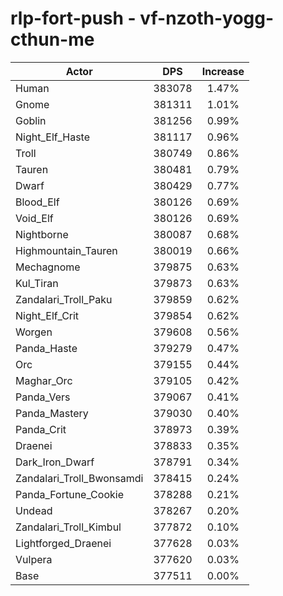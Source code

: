 # rlp-fort-push - vf-nzoth-yogg-cthun-me
| Actor | DPS | Increase |
|---|:---:|:---:|
|Human|383078|1.47%|
|Gnome|381311|1.01%|
|Goblin|381256|0.99%|
|Night_Elf_Haste|381117|0.96%|
|Troll|380749|0.86%|
|Tauren|380481|0.79%|
|Dwarf|380429|0.77%|
|Blood_Elf|380126|0.69%|
|Void_Elf|380126|0.69%|
|Nightborne|380087|0.68%|
|Highmountain_Tauren|380019|0.66%|
|Mechagnome|379875|0.63%|
|Kul_Tiran|379873|0.63%|
|Zandalari_Troll_Paku|379859|0.62%|
|Night_Elf_Crit|379854|0.62%|
|Worgen|379608|0.56%|
|Panda_Haste|379279|0.47%|
|Orc|379155|0.44%|
|Maghar_Orc|379105|0.42%|
|Panda_Vers|379067|0.41%|
|Panda_Mastery|379030|0.40%|
|Panda_Crit|378973|0.39%|
|Draenei|378833|0.35%|
|Dark_Iron_Dwarf|378791|0.34%|
|Zandalari_Troll_Bwonsamdi|378415|0.24%|
|Panda_Fortune_Cookie|378288|0.21%|
|Undead|378267|0.20%|
|Zandalari_Troll_Kimbul|377872|0.10%|
|Lightforged_Draenei|377628|0.03%|
|Vulpera|377620|0.03%|
|Base|377511|0.00%|
